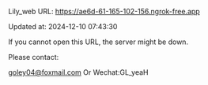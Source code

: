 Lily_web URL: https://ae6d-61-165-102-156.ngrok-free.app

Updated at: 2024-12-10 07:43:30

If you cannot open this URL, the server might be down.

Please contact: 

goley04@foxmail.com Or Wechat:GL_yeaH